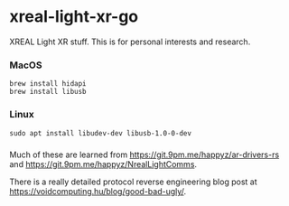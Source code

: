 # xreal-light-xr-go

XREAL Light XR stuff. This is for personal interests and research.

### MacOS
```
brew install hidapi
brew install libusb
```

### Linux
```
sudo apt install libudev-dev libusb-1.0-0-dev
```

###

Much of these are learned from https://git.9pm.me/happyz/ar-drivers-rs and https://git.9pm.me/happyz/NrealLightComms.

There is a really detailed protocol reverse engineering blog post at https://voidcomputing.hu/blog/good-bad-ugly/.
